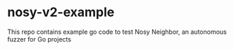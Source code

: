 # nosy-v2-example
This repo contains example go code to test Nosy Neighbor, an autonomous fuzzer for Go projects
